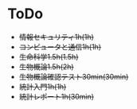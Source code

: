 # ToDo
-  ~~情報セキュリティ1h(1h)~~
- ~~コンピュータと通信1h(1h)~~
- ~~生命科学1.5h(1.5h)~~
- ~~生物概論1.5h(2h)~~
- ~~生物概論確認テスト30min(30min)~~
- ~~統計入門1h(1h)~~
- ~~統計レポート1h(30min)~~

